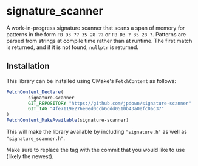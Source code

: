 # signature_scanner

A work-in-progress signature scanner that scans a span of memory for patterns in the form `FB D3 ?? 35 28 ??` or `FB D3 ? 35 28 ?`. Patterns are parsed from strings at compile time rather than at runtime. The first match is returned, and if it is not found, `nullptr` is returned.

## Installation

This library can be installed using CMake's `FetchContent` as follows:
```cmake
FetchContent_Declare(
        signature-scanner
        GIT_REPOSITORY "https://github.com/jpdown/signature-scanner"
        GIT_TAG "4fe7119e276e0ed0ccb6ddd0510b43a0efc0ac37"
)
FetchContent_MakeAvailable(signature-scanner)
```
This will make the library available by including `"signature.h"` as well as `"signature_scanner.h"`.

Make sure to replace the tag with the commit that you would like to use (likely the newest).